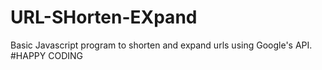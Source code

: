 # URL-SHorten-EXpand

Basic Javascript program to shorten and expand urls using Google's API.
#HAPPY CODING
